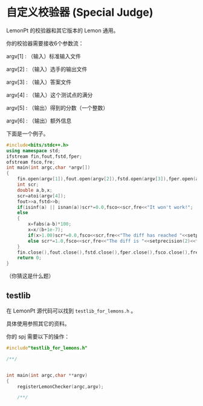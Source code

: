 # 自定义校验器 (Special Judge)

LemonPt 的校验器和其它版本的 Lemon 通用。

你的校验器需要接收6个参数流：

argv[1] : （输入）标准输入文件

argv[2] : （输入）选手的输出文件

argv[3] : （输入）答案文件

argv[4] : （输入）这个测试点的满分

argv[5] : （输出）得到的分数（一个整数）

argv[6] : （输出）额外信息

下面是一个例子。

```cpp
#include<bits/stdc++.h>
using namespace std;
ifstream fin,fout,fstd,fper;
ofstream fsco,fre;
int main(int argc,char *argv[])
{
	fin.open(argv[1]),fout.open(argv[2]),fstd.open(argv[3]),fper.open(argv[4]),fsco.open(argv[5]),fre.open(argv[6]);
	int scr;
	double a,b,x;
	scr=atoi(argv[4]);
	fout>>a,fstd>>b;
	if(isinf(a) || isnan(a))scr*=0.0,fsco<<scr,fre<<"It won't work!";
	else
	{
		x=fabs(a-b)*100;
		x=x/(b+1e-7);
		if(x>1.00)scr*=0.0,fsco<<scr,fre<<"The diff has reached "<<setprecision(2)<<fixed<<x<<"%. Failed!";
		else scr*=1.0,fsco<<scr,fre<<"The diff is "<<setprecision(2)<<fixed<<x<<"%. Deja vu!";
	}
	fin.close(),fout.close(),fstd.close(),fper.close(),fsco.close(),fre.close();
	return 0;
}
```

（你猜这是什么题）

## testlib

在 LemonPt 源代码可以找到 `testlib_for_lemons.h` 。

具体使用参照其它的资料。

你的 spj 需要以下的操作：

```cpp
#include"testlib_for_lemons.h"

/**/


int main(int argc,char **argv)
{
	registerLemonChecker(argc,argv);

	/**/
```

